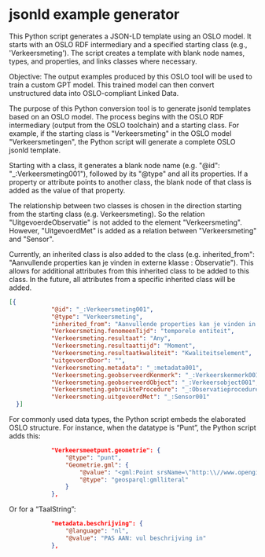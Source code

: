 # jsonld example generator

This Python script generates a JSON-LD template using an OSLO model. It starts with an OSLO RDF intermediary and a specified starting class (e.g., 'Verkeersmeting'). The script creates a template with blank node names, types, and properties, and links classes where necessary.

Objective: The output examples produced by this OSLO tool will be used to train a custom GPT model. This trained model can then convert unstructured data into OSLO-compliant Linked Data.


The purpose of this Python conversion tool is to generate jsonld templates based on an OSLO model. The process begins with the OSLO RDF intermediary (output from the OSLO toolchain) and a starting class. For example, if the starting class is "Verkeersmeting" in the OSLO model "Verkeersmetingen", the Python script will generate a complete OSLO jsonld template.

Starting with a class, it generates a blank node name (e.g. "@id": "_:Verkeersmeting001"), followed by its "@type" and all its properties. If a property or attribute points to another class, the blank node of that class is added as the value of that property.



The relationship between two classes is chosen in the direction starting from the starting class (e.g. Verkeersmeting). So the relation "UitgevoerdeObservatie" is not added to the element "Verkeersmeting". However, "UitgevoerdMet" is added as a relation between "Verkeersmeting" and "Sensor".

Currently, an inherited class is also added to the class (e.g. inherited_from": "Aanvullende properties kan je vinden in externe klasse : Observatie"). This allows for additional attributes from this inherited class to be added to this class. In the future, all attributes from a specific inherited class will be added.


```json
[{
            "@id": "_:Verkeersmeting001",
            "@type": "Verkeersmeting",
            "inherited_from": "Aanvullende properties kan je vinden in externe klasse : Observatie",
            "Verkeersmeting.fenomeenTijd": "temporele entiteit",
            "Verkeersmeting.resultaat": "Any",
            "Verkeersmeting.resultaattijd": "Moment",
            "Verkeersmeting.resultaatkwaliteit": "Kwaliteitselement",
            "uitgevoerdDoor": "",
            "Verkeersmeting.metadata": "_:metadata001",
            "Verkeersmeting.geobserveerdKenmerk": "_:Verkeerskenmerk001",
            "Verkeersmeting.geobserveerdObject": "_:Verkeersobject001",
            "Verkeersmeting.gebruikteProcedure": "_:Observatieprocedure001",
            "Verkeersmeting.uitgevoerdMet": "_:Sensor001"
  }]
```


For commonly used data types, the Python script embeds the elaborated OSLO structure. For instance, when the datatype is “Punt”, the Python script adds this:

```json
            "Verkeersmeetpunt.geometrie": {
                "@type": "punt",
                "Geometrie.gml": {
                    "@value": "<gml:Point srsName=\"http:\\//www.opengis.net/def/crs/EPSG/0/4326\"><gml:coordinates>  Vul in: Lat Lon </gml:coordinates><gml:Point>",
                    "@type": "geosparql:gmlliteral"
                }
            },
```
Or for a “TaalString”:
```json
            "metadata.beschrijving": {
                "@language": "nl",
                "@value": "PAS AAN: vul beschrijving in"
            },
```
